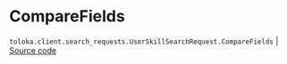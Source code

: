 # CompareFields
`toloka.client.search_requests.UserSkillSearchRequest.CompareFields` | [Source code](https://github.com/Toloka/toloka-kit/blob/v1.0.1/src/client/search_requests.py#L707)

